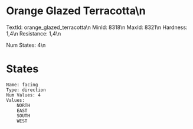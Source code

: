 # Orange Glazed Terracotta\n
TextId: orange_glazed_terracotta\n
MinId: 8318\n
MaxId: 8321\n
Hardness: 1,4\n
Resistance: 1,4\n

Num States: 4\n
# States
```
Name: facing
Type: direction
Num Values: 4
Values:
    NORTH
    EAST
    SOUTH
    WEST
```